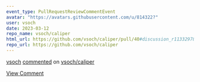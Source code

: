 ```yaml
---
event_type: PullRequestReviewCommentEvent
avatar: "https://avatars.githubusercontent.com/u/814322?"
user: vsoch
date: 2023-03-12
repo_name: vsoch/caliper
html_url: https://github.com/vsoch/caliper/pull/40#discussion_r1133297894
repo_url: https://github.com/vsoch/caliper
---
```


<a href='https://github.com/vsoch' target='_blank'>vsoch</a> <a href='https://github.com/vsoch/caliper/pull/40#discussion_r1133297894' target='_blank'>commented</a> on <a href='https://github.com/vsoch/caliper' target='_blank'>vsoch/caliper</a>

<a href='https://github.com/vsoch/caliper/pull/40#discussion_r1133297894' target='_blank'>View Comment</a>
